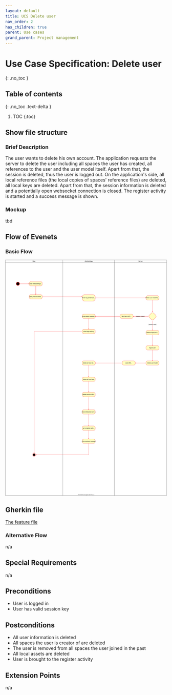 ```yaml
---
layout: default
title: UCS Delete user
nav_order: 2
has_children: true
parent: Use cases
grand_parent: Project management
---
```


# Use Case Specification: Delete user
{: .no_toc }

## Table of contents
{: .no_toc .text-delta }

1. TOC
{:toc}

## Show file structure
### Brief Description
The user wants to delete his own account. The application requests the server to delete the user including all spaces the user has created, all references to the user and the user model itself. Apart from that, the session is deleted, thus the user is logged out. 
On the application's side, all local reference files (the local copies of spaces' reference files) are deleted, all local keys are deleted. Apart from that, the session information is deleted and a potentially open websocket connection is closed. The register activity is started and a success message is shown.

### Mockup
tbd

## Flow of Evenets
### Basic Flow
![Activity Diagram for use ](../../../img/use_cases/activity_diagrams/ad_delete_user.svg)

## Gherkin file
[The feature file](https://github.com/Vaultionizer/vault-server/blob/develop/src/test/resources/features/deleteUser.feature)

### Alternative Flow
n/a

## Special Requirements
n/a

## Preconditions
* User is logged in
* User has valid session key

## Postconditions
* All user information is deleted
* All spaces the user is creator of are deleted
* The user is removed from all spaces the user joined in the past
* All local assets are deleted
* User is brought to the register activity

## Extension Points
n/a
